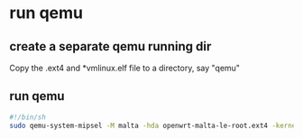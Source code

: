 # run qemu

## create a separate qemu running dir

Copy the .ext4 and \*vmlinux.elf file to a directory, say "qemu"

## run qemu

```bash
#!/bin/sh
sudo qemu-system-mipsel -M malta -hda openwrt-malta-le-root.ext4 -kernel openwrt-malta-le-vmlinux.elf -nographic -append "root=/dev/sda console=ttyS0"
```
